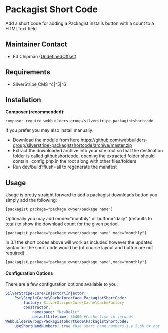 Packagist Short Code
=================
Add a short code for adding a Packagist installs button with a count to a HTMLText field.

## Maintainer Contact
* Ed Chipman ([UndefinedOffset](https://github.com/UndefinedOffset))

## Requirements
* SilverStripe CMS ^4|^5|^6


## Installation
__Composer (recommended):__
```
composer require webbuilders-group/silverstripe-packagistshortcode
```


If you prefer you may also install manually:
* Download the module from here https://github.com/webbuilders-group/silverstripe-packagistshortcode/archive/master.zip
* Extract the downloaded archive into your site root so that the destination folder is called githubshortcode, opening the extracted folder should contain _config.php in the root along with other files/folders
* Run dev/build?flush=all to regenerate the manifest


## Usage
Usage is pretty straight forward to add a packagist downloads button you simply add the following:
```
[packagist package="package owner/package name"]
```

Optionally you may add mode="monthly" or button="daily" (defaults to total) to show the download count for the given period.
```
[packagist package="package owner/package name" mode="monthly"]

```

In 3.1 the short codes above will work as included however the updated syntax for the short code would be (of course layout and button are not required):
```
[packagist,package="package owner/package name",mode="monthly"]
```


#### Configuration Options
There are a few configuration options available to you:

```yml
SilverStripe\Core\Injector\Injector:
    Psr\SimpleCache\CacheInterface.PackagistShortCode:
        factory: SilverStripe\Core\Cache\CacheFactory
        constructor:
            namespace: "NewRelic"
            defaultLifetime: 86400 #Cache time in seconds
WebbuildersGroup\PackagistShortCode\PackagistShortCode:
    UseShortHandNumbers: true #Use short hand numbers i.e 5.6K or not
```
